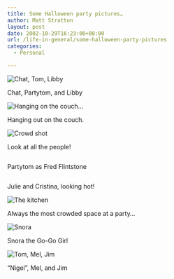 ```yaml
---
title: Some Halloween party pictures…
author: Matt Stratton
layout: post
date: 2002-10-29T16:23:00+00:00
url: /life-in-general/some-halloween-party-pictures
categories:
  - Personal

---
```

<img SRC="http://www.windyhop.org/images/photos/unapproved/chad_tom_libby-2002102916413.jpg" ALT="Chat, Tom, Libby" />
  
Chat, Partytom, and Libby

<img SRC="http://www.windyhop.org/images/photos/unapproved/couch-2002102916416.jpg" ALT="Hanging on the couch..." />
  
Hanging out on the couch.

<img SRC="http://www.windyhop.org/images/photos/unapproved/crowd-2002102916418.jpg" ALT="Crowd shot" />
  
Look at all the people!

<img SRC="http://www.windyhop.org/images/photos/unapproved/fredtom-2002102916422.jpg" ALT="" />
  
Partytom as Fred Flintstone

<img SRC="http://www.windyhop.org/images/photos/unapproved/jouleskristina-2002102916427.jpg" ALT="" />
  
Julie and Cristina, looking hot!

<img SRC="http://www.windyhop.org/images/photos/unapproved/kitchen-2002102916430.jpg" ALT="The kitchen" />
  
Always the most crowded space at a party&#8230;

<img SRC="http://www.windyhop.org/images/photos/unapproved/snora-2002102916432.jpg" ALT="Snora" />
  
Snora the Go-Go Girl

<img SRC="http://www.windyhop.org/images/photos/unapproved/tom_mel_jim-2002102916434.jpg" ALT="Tom, Mel, Jim" />
  
&#8220;Nigel&#8221;, Mel, and Jim